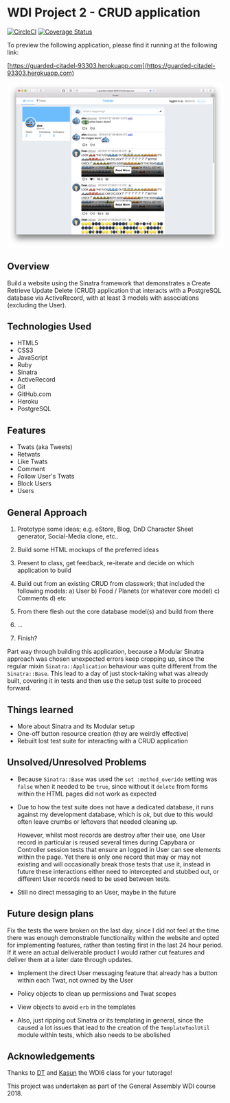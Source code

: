 # WDI Project 2 - CRUD application

[![CircleCI](https://circleci.com/gh/Sonna/twatter-wdi-app-ruby.svg?style=svg)](https://circleci.com/gh/Sonna/twatter-wdi-app-ruby)
[![Coverage Status](https://coveralls.io/repos/github/Sonna/twatter-wdi-app-ruby/badge.svg?branch=master)](https://coveralls.io/github/Sonna/twatter-wdi-app-ruby?branch=master)

To preview the following application, please find it running at the following
link:

[https://guarded-citadel-93303.herokuapp.com](https://guarded-citadel-93303.herokuapp.com)

![A screenshot of the Twitter-clone website](example.png)

## Overview

Build a website using the Sinatra framework that demonstrates a Create Retrieve
Update Delete (CRUD) application that interacts with a PostgreSQL database via
ActiveRecord, with at least 3 models with associations (excluding the User).

## Technologies Used

- HTML5
- CSS3
- JavaScript
- Ruby
- Sinatra
- ActiveRecord
- Git
- GitHub.com
- Heroku
- PostgreSQL

## Features

- Twats (aka Tweets)
- Retwats
- Like Twats
- Comment
- Follow User's Twats
- Block Users
- Users

## General Approach

 1. Prototype some ideas; e.g. eStore, Blog, DnD Character Sheet generator,
   Social-Media clone, etc..

 2. Build some HTML mockups of the preferred ideas

 3. Present to class, get feedback, re-iterate and decide on which application
    to build

 4. Build out from an existing CRUD from classwork; that included the following
    models:
   a) User
   b) Food / Planets (or whatever core model)
   c) Comments
   d) etc

 5. From there flesh out the core database model(s) and build from there

 6. ...
 7. Finish?

Part way through building this application, because a Modular Sinatra approach
was chosen unexpected errors keep cropping up, since the regular mixin
`Sinatra::Application` behaviour was quite different from the `Sinatra::Base`.
This lead to a day of just stock-taking what was already built, covering it in
tests and then use the setup test suite to proceed forward.

## Things learned

- More about Sinatra and its Modular setup
- One-off button resource creation (they are weirdly effective)
- Rebuilt lost test suite for interacting with a CRUD application

## Unsolved/Unresolved Problems

- Because `Sinatra::Base` was used the `set :method_overide` setting was `false`
  when it needed to be `true`, since without it `delete` from forms within the
  HTML pages did not work as expected

- Due to how the test suite does not have a dedicated database, it runs against
  my development database, which is _ok_, but due to this would often leave
  crumbs or leftovers that needed cleaning up.

  However, whilst most records are destroy after their use, one User record in
  particular is reused several times during Capybara or Controller session tests
  that ensure an logged in User can see elements within the page. Yet there is
  only one record that may or may not existing and will occasionally break those
  tests that use it, instead in future these interactions either need to
  intercepted and stubbed out, or different User records need to be used between
  tests.

- Still no direct messaging to an User, maybe in the future

## Future design plans

Fix the tests the were broken on the last day, since I did not feel at the time
there was enough demonstrable functionality within the website and opted for
implementing features, rather than testing first in the last 24 hour period. If
it were an actual deliverable product I would rather cut features and deliver
them at a later date through updates.

- Implement the direct User messaging feature that already has a button within
  each Twat, not owned by the User

- Policy objects to clean up permissions and Twat scopes

- View objects to avoid `erb` in the templates

- Also, just ripping out Sinatra or its templating in general, since the caused
  a lot issues that lead to the creation of the `TemplateToolUtil` module within
  tests, which also needs to be abolished

## Acknowledgements

Thanks to [DT](https://github.com/epoch) and
[Kasun](https://github.com/kasun-maldeni) the WDI6 class for your tutorage!

This project was undertaken as part of the General Assembly WDI course 2018.
